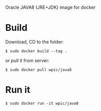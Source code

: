 Oracle JAVA8 (JRE+JDK) image for docker

# Build

Download, CD to the folder:

    $ sudo docker build --tag .

or pull it from server:

    $ sudo docker pull wpic/java8

# Run it

    $ sudo docker run -it wpic/java8
